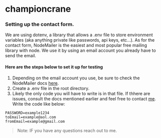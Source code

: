 # championcrane

### Setting up the contact form.

We are using dotenv, a library that  allows a .env file to store environment variables (aka anything private like passwords, api keys, etc...).
As for the contact form, NodeMailer is the easiest and most popular free mailing library with node. We use it by using an email account you already have to send the email.

#### Here are the steps below to set it up for testing

1. Depending on the email account you use, be sure to check the NodeMailer docs [here](https://nodemailer.com/about/ "Nodemailer").
2. Create a .env file in the root directory.
3. Likely the only code you will have to write is in that file. If thhere are issues, consult the docs mentioned earlier and feel free to contact [me](https://github.com/Boka44 "Boka"). Write the code like below:

```
PASSWORD=example1234
toEmail=example@aol.com
fromEmail=example@gmail.com
```

> Note: IF you have any questions reach out to me.
